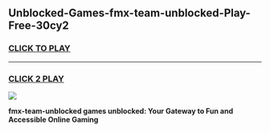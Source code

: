 
## Unblocked-Games-fmx-team-unblocked-Play-Free-30cy2
<h3>
<a href="https://premium76.site?title=fmx-team-unblocked&ref=19M">CLICK TO PLAY</a></h3>
<hr>

<h3>
<a href="https://premium76.site?title=fmx-team-unblocked&ref=19M">CLICK 2 PLAY</a>
  
</h3>

<a href="https://premium76.site?title=fmx-team-unblocked&ref=19M"><img src="https://clearcache.store/games.png"></a>


**fmx-team-unblocked games unblocked: Your Gateway to Fun and Accessible Online Gaming**
